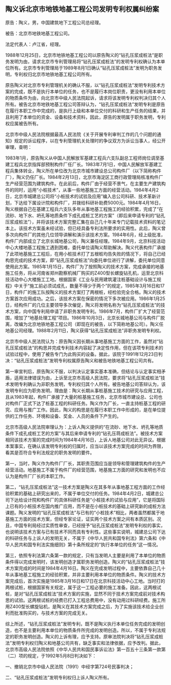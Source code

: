 ## 陶义诉北京市地铁地基工程公司发明专利权属纠纷案



原告：陶义，男，中国建筑地下工程公司总经理。

被告：北京市地铁地基工程公司。

法定代表人：卢江省，经理。

1988年12月25日，北京市地铁地基工程公司以原告陶义的“钻孔压浆成桩法”是职务发明为由，请求北京市专利管理局将“钻孔压浆成桩法”的发明专利权确认为本单位所有。北京市专利管理局于1989年8月1日确认“钻孔压浆成桩法”发明为职务发明，专利权归北京市地铁地基工程公司所有。

原告陶义对北京市专利管理机关的确认不服，以“钻孔压浆成桩法”发明专利技术方案的完成，既不是执行本单位的任务，也不是履行本岗位职责，更没有利用本单位的物质条件为由，向北京市中级人民法院起诉，请求将该发明专利权判决归其个人所有。被告北京市地铁地基工程公司答辩认为，“钻孔压浆成桩法”发明专利是原告在履行本职工作中完成的，是执行上级和本单位交付的科研和生产任务的结果，并且利用了本单位的资金、设备和技术资料，因此，原告的发明属于职务发明，专利权应属被告所有。

北京市中级人民法院根据最高人民法院《关于开展专利审判工作的几个问题的通知》规定的诉讼程序，以在专利管理机关处理时的争议双方为诉讼当事人，经公开审理，查明：

1983年1月，原告陶义从中国人民解放军基建工程兵六支队副总工程师岗位调至基建工程兵北京指挥部预制构件厂任厂长。1983年7月1日，中国人民解放军基建工程兵集体转业，陶义所在单位改为北京市城市建设总公司构件厂（以下简称构件厂），陶义仍任厂长。1984年2月13日，北京市海淀区工商行政管理局核准构件厂生产经营范围为建筑构件。在此前后，构件厂由于经营不景气，在主要生产建筑构件的同时，运用“小桩技术”，从事一些地基施工方面的经营活动。1984年4月2日，北京市城建总公司将“小桩技术的试验及应用”编入总公司科研、技术革新计划，下达给下属设计院和构件厂，并拨给科研补助费5000元。1984年4月16日，陶义根据自己在基建工程兵六支队多年从事地基工程施工的经验积累，完成了“在流砂、地下水、坍孔等地质条件下成孔成桩工艺的方案”（即后来申请专利的“钻孔压浆成桩法”），并将该技术方案完整汇集在自己几十年来专门记载技术资料的笔记本上。该技术方案虽未经试验，但已经具备专利法所要求的实用性。此后，陶义曾多次向构件厂的其他几位领导讲解和演示该技术方案。1984年6月，经上级批准，构件厂内部成立了北京长城地基公司，陶义兼任经理。1984年9月，北京科技活动中心大楼地基工程施工遇到困难，委托单位请陶义帮助解决。陶义代表构件厂承接了此项地基施工工程后，在用小桩技术打了五根桩均告失败的情况下，将自己已经构思完成的技术方案，即“钻孔压浆成桩法”向委托单位进行了讲解，委托单位同意使用此方案。1985年1月15日，构件厂为了按照陶义的技术方案，完成承接的地基施工任务，将从河南省郑州勘察机械厂购买的Z400型长螺旋钻孔机，运至北京科技活动中心大楼施工工地。根据国家《工业与民用建筑灌注桩基础设计与施工规程》中关于“施工前必须试成孔，数量不得少于两个”的规定，1985年3月16日和17日，构件厂的施工队按陶义的技术方案打了两根桩，经检验完全合格。陶义的技术方案首次应用成功。之后，该技术方案在保密的情况下多次被应用。1986年1月25日，经构件厂的几位主要领导多次催促，陶义将发明名称为“钻孔压浆成桩法”的技术方案，向中国专利局申请了非职务发明专利。1986年7月，构件厂扩大了经营范围，增加了“地基处理工程”项目。1986年10月3日，北京长城地基公司与构件厂脱离，改编为北京地铁地基工程公司（即现在的被告，以下简称地基公司）。陶义任地基公司经理。1988年2月11日，陶义获得“钻孔压浆成桩法”非职务发明专利权。

北京市中级人民法院认为：原告陶义因长期从事地基施工方面的工作，虽然对“钻孔压浆成桩法”的构思并完成专利技术内容起了决定性作用，但在该项专利技术的试验过程中，使用了被告专门为此购买的设备。据此，该院于1991年12月23日判决：“钻孔压浆成桩法”发明专利权属原告陶义和被告地铁地基工程公司共有。

第一审宣判后，原告陶义不服，以判决认定事实基本准确，但结论与认定事实相矛盾，适用法律错误为由，上诉至北京市高级人民法院，要求将“钻孔压浆成桩法”技术发明专利确认为非职务发明，专利权归其个人所有。被告地基公司答辩认为，该发明专利应为职务发明，理由是：陶义长期从事桩基施工技术的研究与应用工程，且从1983年起，构件厂承接了大量的桩基施工任务，北京市城市建设总、公司也对构件厂正式下达了桩基工程的科研任务。陶义作为厂长，一直主持桩基工程的研究、应用与推广工作。因此，陶义的构思是在履行本职工作中形成的，是在单位提供的工作任务、环境和设备、奖金、人员的条件下产生的。

北京市高级人民法院审理认为：上诉人陶义提供的“在流砂、地下水、坍孔等地质条件下成孔成桩工艺的方案”与其后来申请专利的“钻孔压蒋成桩法”。被技术方案相同该技术方案的完成时间为1984年4月16日，上诉人地基公司对此无异议。根据本案事实，在确认该发明专利权的归属时，应当以该技术方案完成的时间为界限，看其是否符合专利法规定的职务发明的要件。

第一，当时，陶义作为构件厂厂长，其职责范围应当是领导和管理建筑构件的生产经营活动。地基施工不属于构件厂的经营范围，地基施工方面的研究和发明也不应认为是构件厂厂长的本职工作。

第二，“钻孔压浆成桩法”这一技术方案是陶义在其多年从事地基工程方面的工作经验积累的基础上研究出来的，不属于单位交付的任务。1984年4月2日，城建总公司下达给设计院和构件厂的具体科研任务是“小桩技术的试验与应用”，它是将国际上已有的小桩技术在国内推广应用，而不是在小桩技术的基础上研究新的成桩方法课题。陶义发明的“钻孔压浆成桩法”与已有的“小桩技术”相比，两者虽然都属于地基施工方面的技术方案，但经专家论证，证实两个技术方案之间有本质区别。况且，中国专利局经过实质性审查，已经授予“钻孔压浆成桩法”发明专利权的事实，也说明该技术方案与已有技术不同而具有专利性。这些事实说明，城建总公司下达的科研任务与上诉人的发明无关，不属于《中华人民共和国专利法》第六条和《中华人民共和国专利法实施细则》第十条所规定的“执行本单位的任务”这一情况。

第三，依照专利法第六条第一款的规定，只有当发明人主要是利用了本单位的物质条件得以完成发明时，该发明创造才属职务发明创造。陶义的“钻孔压浆成桩法”技术方案完成的时间是1984年4月16日。陶义在完成发明过程中，主要依靠自己几十年从事地基工程施工的经验积累，并非主要利用本单位的物质条件。陶义的技术方案完成后，首次实施是1985年3月16日和17日在北京科技活动中心工地。当时打的两根试桩，根据国家有关规定，属于这一工程必要的施工准备。因此，这两根试桩，是对“钻孔压浆成桩法”技术方案的实施，显然不同于技术方案完成前对技术构思的试验。这两根试桩的经费已打入工程总费用中，没有动用过科研经费。施工所用Z400型长螺旋钻机，是陶义在其技术方案完成之后，为了实施该技术给企业创利而批准购买的，与技术方案的完成无关。

综上所述，“钻孔压浆成桩法”发明专利，既不是陶义执行本单位任务完成的发明创造，也不是主要利用本单位的物质条件所完成的发明创造。所以，不属于专利法规定的职务发明创造。陶义的上诉有理，应予支持。原审法院判决将“钻孔压浆成桩法”发明专利权归陶义和地基公司共有，缺乏事实和法律依据，应予改判。据此，北京市高级人民法院依照《中华人民共和国民事诉讼法》第一百五十三条第一款第（二）项的规定，于1992年5月8日判决如下：

一、撤销北京市中级人民法院（1991）中经字第724号民事判决；

二、“钻孔压浆成桩法”发明专利权归上诉人陶义所有。

